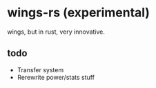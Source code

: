 # wings-rs (experimental)

wings, but in rust, very innovative.

## todo

- Transfer system
- Rerewrite power/stats stuff
